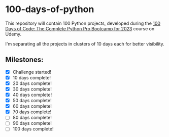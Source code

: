 # 100-days-of-python

This repository will contain 100 Python projects, developed during the [100 Days
of Code: The Complete Python Pro Bootcamp for 2023](https://www.udemy.com/course/100-days-of-code/) course on Udemy.

I'm separating all the projects in clusters of 10 days each for better visibility.

## Milestones:

- [x] Challenge started!
- [x] 10 days complete!
- [x] 20 days complete!
- [x] 30 days complete!
- [x] 40 days complete!
- [x] 50 days complete!
- [x] 60 days complete!
- [x] 70 days complete!
- [ ] 80 days complete!
- [ ] 90 days complete!
- [ ] 100 days complete!
